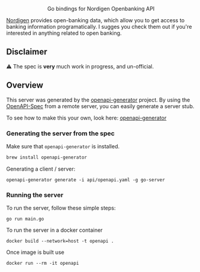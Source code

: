 <p align="center">
  Go bindings for Nordigen Openbanking API
</p>

[Nordigen](http://nordigen.com) provides open-banking data, which allow you to get access to banking information programatically. I sugges you check them out if you're interested in anything related to open banking.

## Disclaimer

⚠️ The spec is __very__ much work in progress, and un-official.  

## Overview

This server was generated by the [openapi-generator](https://openapi-generator.tech) project.
By using the [OpenAPI-Spec](https://github.com/OAI/OpenAPI-Specification) from a remote server, you can easily generate a server stub.

To see how to make this your own, look here: [openapi-generator](https://openapi-generator.tech)

### Generating the server from the spec

Make sure that `openapi-generator` is installed. 

```sh
brew install openapi-generator
```

Generating a client / server:

```shell
openapi-generator generate -i api/openapi.yaml -g go-server
```

### Running the server
To run the server, follow these simple steps:

```
go run main.go
```

To run the server in a docker container
```
docker build --network=host -t openapi .
```

Once image is built use
```
docker run --rm -it openapi
```
